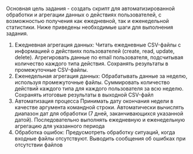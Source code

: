 Основная цель задания - создать скрипт для автоматизированной обработки и агрегации данных о действиях пользователей, с возможностью получения как ежедневной, так и еженедельной статистики.
Ниже приведены необходимые шаги для выполнения задания.
1) Ежедневная агрегация данных:
Читать ежедневные CSV-файлы с информацией о действиях пользователей (create, read, update, delete).
Агрегировать данные по email пользователя, подсчитывая количество каждого типа действия.
Сохранять результаты в промежуточные CSV-файлы.
2) Еженедельная агрегация данных:
Обрабатывать данные за неделю, используя промежуточные файлы.
Суммировать количество действий каждого типа для каждого пользователя за всю неделю.
Сохранять итоговые результаты в выходной CSV-файл
3) Автоматизация процесса
Принимать дату окончания недели в качестве аргумента командной строки.
Автоматически вычислять диапазон дат для обработки (7 дней, заканчивающихся указанной датой).
Последовательно выполнять ежедневную и еженедельную агрегацию для указанного периода
4) Обработка ошибок:
Предусмотреть обработку ситуаций, когда входные файлы отсутствуют.
Выводить сообщения об ошибках при отсутствии файлов
